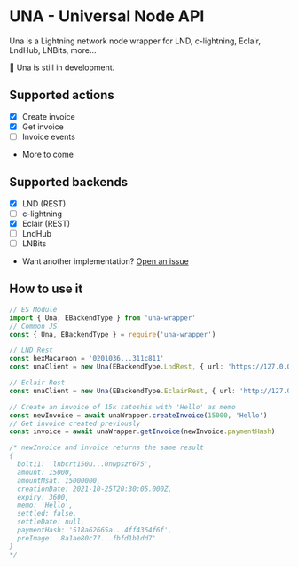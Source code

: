 # UNA - Universal Node API

Una is a Lightning network node wrapper for LND, c-lightning, Eclair, LndHub, LNBits, more...

🚧 Una is still in development.

## Supported actions
 - [x] Create invoice
 - [x] Get invoice
 - [ ] Invoice events
 - More to come

## Supported backends
 - [x] LND (REST)
 - [ ] c-lightning
 - [x] Eclair (REST)
 - [ ] LndHub
 - [ ] LNBits
 - Want another implementation? [Open an issue](https://github.com/Dolu89/una/issues/new)

## How to use it
``` typescript
// ES Module
import { Una, EBackendType } from 'una-wrapper'
// Common JS
const { Una, EBackendType } = require('una-wrapper')

// LND Rest
const hexMacaroon = '0201036...311c811'
const unaClient = new Una(EBackendType.LndRest, { url: 'https://127.0.0.1:8080', hexMacaroon })

// Eclair Rest
const unaClient = new Una(EBackendType.EclairRest, { url: 'http://127.0.0.1:8080', user: '', password: 'eclairpw' })

// Create an invoice of 15k satoshis with 'Hello' as memo
const newInvoice = await unaWrapper.createInvoice(15000, 'Hello')
// Get invoice created previously
const invoice = await unaWrapper.getInvoice(newInvoice.paymentHash)

/* newInvoice and invoice returns the same result
{
  bolt11: 'lnbcrt150u...0nwpszr675',
  amount: 15000,
  amountMsat: 15000000,
  creationDate: 2021-10-25T20:30:05.000Z,
  expiry: 3600,
  memo: 'Hello',
  settled: false,
  settleDate: null,
  paymentHash: '518a62665a...4ff4364f6f',
  preImage: '8a1ae80c77...fbfd1b1dd7'
}
*/
```
